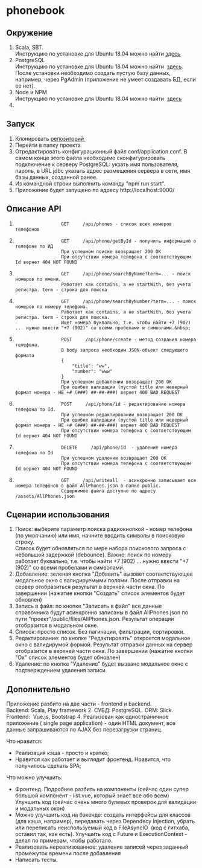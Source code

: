 # phonebook

Окружение
---------

1.  Scala, SBT.  
    Инструкцию по установке для Ubuntu 18.04 можно найти [здесь](http://www.codebind.com/linux-tutorials/install-scala-sbt-java-ubuntu-18-04-lts-linux/)
2.  PostgreSQL  
    Инструкцию по установке для Ubuntu 18.04 можно найти  [здесь](https://hostadvice.com/how-to/how-to-install-postgresql-database-server-on-ubuntu-18-04/). После установки необходимо создать пустую базу данных, например, через PgAdmin (приложение не умеет создавать БД, если ее нет). 
3.  Node и NPM  
    Инструкцию по установке для Ubuntu 18.04 можно найти  [здесь](https://linuxize.com/post/how-to-install-node-js-on-ubuntu-18.04/)
4.    
     

Запуск
------

1.  Клонировать [репозиторий ](https://github.com/fktrcttd/phonebook.git)
2.  Перейти в папку проекта
3.  Отредактировать конфигурационный файл conf/application.conf. В самом конце этого файла необходимо сконфигурировать подключение к серверу PostgreSQL: укзать имя пользователя, пароль, в URL jdbc указать адрес размещения сервера в сети, имя базы данных, созданной ранее. 
4.  Из командной строки выполнить команду "npm run start". 
5.  Приложение будет запущено по адресу http://localhost:9000/

Описание API
------------

1.                      GET     /api/phones - список всех номеров телефонов
                    
    
2.                      GET     /api/phone/getById - получить информацию о телефоне по ИД
                        При успешном поиске возвращает 200 ОК
                        При отсутствии номера телефона с соответствующим Id вернет 404 NOT FOUND
                    
    
3.                      GET     /api/phone/searchByName?term=... - поиск номеров по имени.
                        Работает как contains, а не startWith, без учета регистра. term - строка для поиска
                    
    
4.                      GET     /api/phone/searchByNumber?term=... - поиск номеров по номеру телефона.
                        Работает как contains, а не startWith, без учета регистра. term - строка для поиска.
                        Ищет номера буквально, т.е. чтобы найти +7 (902) ... нужно ввести "+7 (902)" со всеми пробелами и символами.&nbsp;
                    
    
5.                      POST     /api/phone/create - метод создания номера телефона.
                        В body запроса необходим JSON-объект следующего формата
                        {
                            "title": "ww",
                            "number": "www"
                        }
                        При успешном добавлении возвращает 200 ОК
                        При ошибке валидации (пустой title или неверный формат номера - НЕ +# (###) ##-##-###) вернет 400 BAD REQUEST
                    
    
6.                      POST     /api/phone/id - редактирование номера телефона по Id. 
                        При успешном редактировании возвращает 200 ОК
                        При ошибке валидации (пустой title или неверный формат номера - НЕ +# (###) ##-##-###) вернет 400 BAD REQUEST
                        При отсутствии номера телефона с соответствующим Id вернет 404 NOT FOUND
                    
    
7.                      DELETE     /api/phone/id  - удаление номера телефона по Id
                        При успешном удалении возвращает 200 ОК
                        При отсутствии номера телефона с соответствующим Id вернет 404 NOT FOUND
                    
    
8.                      GET     /api/writeall  - асинхронно записывает все номера телефонов в файл AllPhones.json в папке public. 
                        Содержимое файла доступно по адресу /assets/AllPhones.json
                    
    

Сценарии использования
----------------------

1.  Поиск: выберите параметр поиска радиокнопкой - номер телефона (по умолчанию) или имя, начните вводить символы в поисковую строку.  
    Список будет обновляться по мере набора поискового запроса с небольшой задержкой (debounce). Важно: поиск по номеру работает буквально, т.е. чтобы найти +7 (902) ... нужно ввести "+7 (902)" со всеми пробелами и символами. 
2.  Добавление: зеленая кнопка "Добавить" вызовет соответствующее модальное окно с валидируемыми полями. После отправки на сервер отобразиться результат в верхней части окна. По завершении (нажатие кнопки "Создать" список элементов будет обновлен)
3.  Запись в файл: по кнопке "Записать в файл" все данные справочника будут асинхронно записаны в файл AllPhones.json по пути "проект"/public/files/AllPhones.json. Результат операции отобразится в модальном окне. 
4.  Список: просто список. Без пагинации, фильтрации, сортировки. 
5.  Редактирование: по кнопке "Редактировать" откроется модальное окно с валидирумой формой. Результат отправки данных на сервер отобразится в верхней части окна. По завершении (нажатие кнопки "Ок" список элементов будет обновлен)
6.  Удаление: по кнопке "Удаление" будет вызвано модальное окно с подтверждением удаления записи. 

Дополнительно
-------------

Приложение разбито на две части - frontend и backend.  
Backend: Scala, Play framework 2. СУБД: PostgreSQL. ORM: Slick.   
Frontend:  Vue.js, Bootstrap 4. Реализован как одностраничное приложение ( single page application) - один HTML документ, все данные запрашиваются по AJAX без перезагрузки страниц.   
  
Что нравится: 

*   Реализация кэша - просто и кратко;
*   Нравится как работает и выглядит фронтенд. Нравится, что получилось сделать SPA;

  
Что можно улучшить: 

*   Фронтенд. Подробнее разбить на компоненты (сейчас один супер большой компонент - list.vue, который знает все обо всем)  
    Улучшить код (сейчас очень много булевых проверок для валидации и модальных окон)
*   Можно улучшить код на бэкенде: создать интерфейсы для классов (для кэша, например), передавать через Dependecy Injection, убрать или переписать неиспользуемый код в FileAsyncIO  (код с гитхаба, оставил так, как есть). Улучшить код с Future и ExecutionContext - делал по примерам, чтобы работало. 
*   Реализовать нереализованное: удаление записей через заданный промежуток времени после добавления 
*   Написать тесты.
